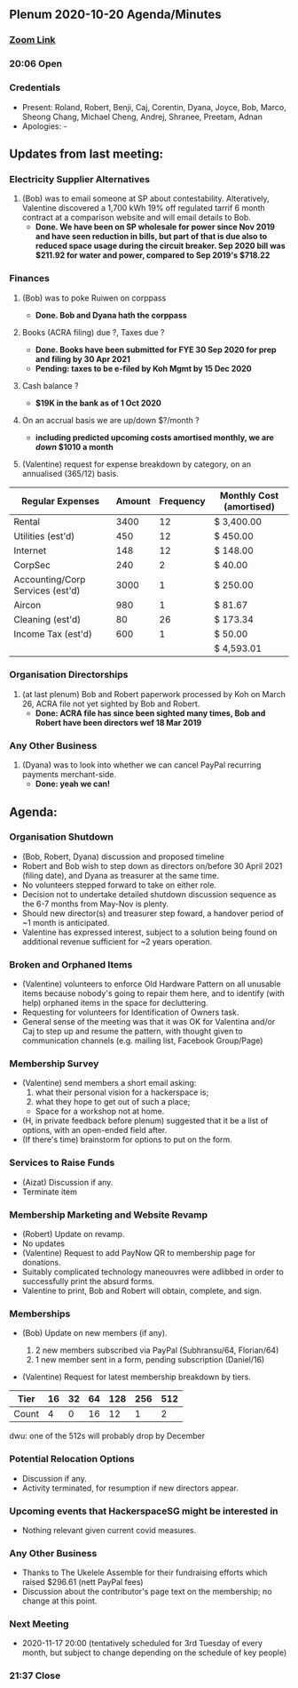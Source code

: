 ## Plenum 2020-10-20 Agenda/Minutes

### [Zoom Link](https://us02web.zoom.us/j/83777553292)

### 20:06 Open

### Credentials
- Present: Roland, Robert, Benji, Caj, Corentin, Dyana, Joyce, Bob, Marco, Sheong Chang, Michael Cheng, Andrej, Shranee, Preetam, Adnan
- Apologies: -

## Updates from last meeting:

### Electricity Supplier Alternatives
1. (Bob) was to email someone at SP about contestability. Alteratively, Valentine discovered a 1,700 kWh 19% off regulated tarrif 6 month contract at a comparison website and will email details to Bob.
    - **Done. We have been on SP wholesale for power since Nov 2019 and have seen reduction in bills, but part of that is due also to reduced space usage during the circuit breaker. Sep 2020 bill was $211.92 for water and power, compared to Sep 2019's $718.22**

### Finances
1. (Bob) was to poke Ruiwen on corppass
    - **Done. Bob and Dyana hath the corppass**
2. Books (ACRA filing) due ?, Taxes due ?
    - **Done. Books have been submitted for FYE 30 Sep 2020 for prep and filing by 30 Apr 2021**
    - **Pending: taxes to be e-filed by Koh Mgmt by 15 Dec 2020**
3. Cash balance ?
    - **$19K in the bank as of 1 Oct 2020**
4. On an accrual basis we are up/down $?/month ?
    - **including predicted upcoming costs amortised monthly, we are _down_ $1010 a month**

5. (Valentine) request for expense breakdown by category, on an annualised (365/12) basis.

Regular Expenses | Amount | Frequency | Monthly Cost (amortised)
-- | -- | -- | --
Rental | 3400 | 12 | $ 3,400.00
Utilities (est'd) | 450 | 12 | $ 450.00
Internet | 148 | 12 | $ 148.00
CorpSec | 240 | 2 | $ 40.00
Accounting/Corp Services (est'd) | 3000 | 1 | $ 250.00
Aircon | 980 | 1 | $ 81.67
Cleaning (est'd) | 80 | 26 | $ 173.34
Income Tax (est'd) | 600 | 1 | $ 50.00
  |   |   | $ 4,593.01

### Organisation Directorships
1. (at last plenum) Bob and Robert paperwork processed by Koh on March 26, ACRA file not yet sighted by Bob and Robert.
    - **Done: ACRA file has since been sighted many times, Bob and Robert have been directors wef 18 Mar 2019**

### Any Other Business
1. (Dyana) was to look into whether we can cancel PayPal recurring payments merchant-side.
    - **Done: yeah we can!**

## Agenda:

### Organisation Shutdown
- (Bob, Robert, Dyana) discussion and proposed timeline
 - Robert and Bob wish to step down as directors on/before 30 April 2021 (filing date), and Dyana as treasurer at the same time.
 - No volunteers stepped forward to take on either role.
 - Decision not to undertake detailed shutdown discussion sequence as the 6-7 months from May-Nov is plenty.
 - Should new director(s) and treasurer step foward, a handover period of ~1 month is anticipated.
 - Valentine has expressed interest, subject to a solution being found on additional revenue sufficient for ~2 years operation.
 
### Broken and Orphaned Items
- (Valentine) volunteers to enforce Old Hardware Pattern on all unusable items because nobody's going to repair them here, and to identify (with help) orphaned items in the space for decluttering.
- Requesting for volunteers for Identification of Owners task.
 - General sense of the meeting was that it was OK for Valentina and/or Caj to step up and resume the pattern, with thought given to communication channels (e.g. mailing list, Facebook Group/Page)
 
### Membership Survey
- (Valentine) send members a short email asking:
    1. what their personal vision for a hackerspace is;
    2. what they hope to get out of such a place;
     - Space for a workshop not at home.
- (H, in private feedback before plenum) suggested that it be a list of options, with an open-ended field after.
- (If there's time) brainstorm for options to put on the form.

### Services to Raise Funds
- (Aizat) Discussion if any.
 - Terminate item
 
### Membership Marketing and Website Revamp
- (Robert) Update on revamp.
 - No updates
- (Valentine) Request to add PayNow QR to membership page for donations.
 - Suitably complicated technology maneouvres were adlibbed in order to successfully print the absurd forms.
 - Valentine to print, Bob and Robert will obtain, complete, and sign.

### Memberships
- (Bob) Update on new members (if any).
    1. 2 new members subscribed via PayPal (Subhransu/64, Florian/64)
    2. 1 new member sent in a form, pending subscription (Daniel/16)

- (Valentine) Request for latest membership breakdown by tiers.

Tier | 16 | 32 | 64 | 128 | 256 | 512
-- | -- | -- | -- | -- | -- | --
Count | 4 | 0 | 16 | 12 | 1 | 2

dwu: one of the 512s will probably drop by December

### Potential Relocation Options
- Discussion if any.
 - Activity terminated, for resumption if new directors appear.
 
### Upcoming events that HackerspaceSG might be interested in
- Nothing relevant given current covid measures.

### Any Other Business
- Thanks to The Ukelele Assemble for their fundraising efforts which raised $296.61 (nett PayPal fees)
- Discussion about the contributor's page text on the membership; no change at this point.

### Next Meeting
- 2020-11-17 20:00 (tentatively scheduled for 3rd Tuesday of every month, but subject to change depending on the schedule of key people)

### 21:37 Close
